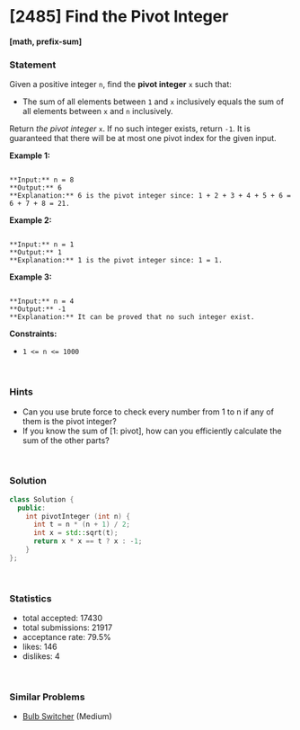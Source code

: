 # [2485] Find the Pivot Integer

**[math, prefix-sum]**

### Statement

Given a positive integer `n`, find the **pivot integer** `x` such that:

* The sum of all elements between `1` and `x` inclusively equals the sum of all elements between `x` and `n` inclusively.



Return *the pivot integer* `x`. If no such integer exists, return `-1`. It is guaranteed that there will be at most one pivot index for the given input.


**Example 1:**

```

**Input:** n = 8
**Output:** 6
**Explanation:** 6 is the pivot integer since: 1 + 2 + 3 + 4 + 5 + 6 = 6 + 7 + 8 = 21.

```

**Example 2:**

```

**Input:** n = 1
**Output:** 1
**Explanation:** 1 is the pivot integer since: 1 = 1.

```

**Example 3:**

```

**Input:** n = 4
**Output:** -1
**Explanation:** It can be proved that no such integer exist.

```

**Constraints:**
* `1 <= n <= 1000`


<br>

### Hints

- Can you use brute force to check every number from 1 to n if any of them is the pivot integer?
- If you know the sum of [1: pivot], how can you efficiently calculate the sum of the other parts?

<br>

### Solution

```cpp
class Solution {
  public:
    int pivotInteger (int n) {
      int t = n * (n + 1) / 2;
      int x = std::sqrt(t);
      return x * x == t ? x : -1;
    }
};
```

<br>

### Statistics

- total accepted: 17430
- total submissions: 21917
- acceptance rate: 79.5%
- likes: 146
- dislikes: 4

<br>

### Similar Problems

- [Bulb Switcher](https://leetcode.com/problems/bulb-switcher) (Medium)
